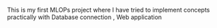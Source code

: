 This is my first MLOPs project where I have tried to implement concepts practically with Database connection , Web application
